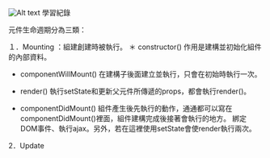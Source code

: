 ![Alt text](https://nirodu.com/n-book/assets/img/the_life_cycle.71a289bc.png "React 生命週期")
學習紀錄

元件生命週期分為三類：

１．Mounting ：組建創建時被執行。
  ＊ constructor()
    作用是建構並初始化組件的內部資料。

  * componentWillMount()
    在建構子後面建立並執行，只會在初始時執行一次。

  * render()
    執行setState和更新父元件所傳遞的props，都會執行render()。

  * componentDidMount()
    組件產生後先執行的動作，通通都可以寫在componentDidMount()裡面，組件建構完成後接著會執行的地方。
    綁定DOM事件、執行ajax。另外，若在這裡使用setState會使render執行兩次。

2．Update
